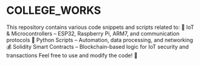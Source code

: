 # COLLEGE_WORKS
This repository contains various code snippets and scripts related to: 
🔌 IoT &amp; Microcontrollers – ESP32, Raspberry Pi, ARM7, and communication protocols 
🐍 Python Scripts – Automation, data processing, and networking 
💰 Solidity Smart Contracts – Blockchain-based logic for IoT security and transactions
Feel free to use and modify the code! 🚀
